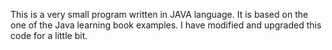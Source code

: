 This is a very small program written in JAVA language. It is based on the one of the Java learning book examples. I have modified and upgraded this code for a little bit.
